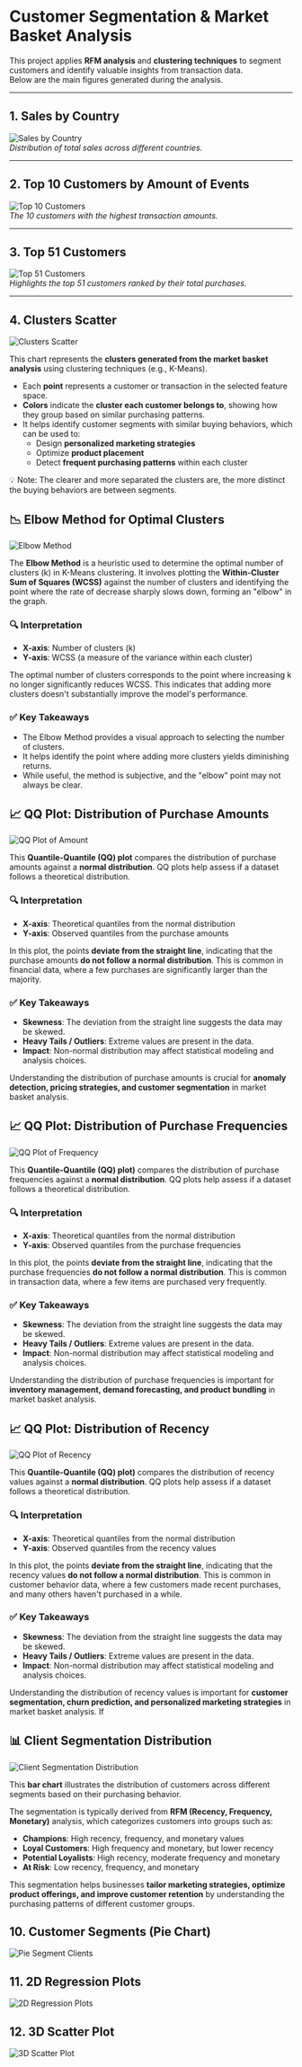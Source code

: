 # Customer Segmentation & Market Basket Analysis

This project applies **RFM analysis** and **clustering techniques** to segment customers and identify valuable insights from transaction data.  
Below are the main figures generated during the analysis.

---

## 1. Sales by Country
![Sales by Country](https://raw.githubusercontent.com/LuisBuruato/Market-Basket-Analysis-/main/graficos/sales_by_country.png)  
*Distribution of total sales across different countries.*

---

## 2. Top 10 Customers by Amount of Events
![Top 10 Customers](https://raw.githubusercontent.com/LuisBuruato/Market-Basket-Analysis-/main/graficos/top10_customers_amount_events.png)  
*The 10 customers with the highest transaction amounts.*

---

## 3. Top 51 Customers
![Top 51 Customers](https://raw.githubusercontent.com/LuisBuruato/Market-Basket-Analysis-/main/graficos/top51_customers.png)  
*Highlights the top 51 customers ranked by their total purchases.*

---

## 4. Clusters Scatter
![Clusters Scatter](https://raw.githubusercontent.com/LuisBuruato/Market-Basket-Analysis-/main/graficos_kmeans/clusters_scatter.png)

This chart represents the **clusters generated from the market basket analysis** using clustering techniques (e.g., K-Means).

- Each **point** represents a customer or transaction in the selected feature space.  
- **Colors** indicate the **cluster each customer belongs to**, showing how they group based on similar purchasing patterns.  
- It helps identify customer segments with similar buying behaviors, which can be used to:  
  - Design **personalized marketing strategies**  
  - Optimize **product placement**  
  - Detect **frequent purchasing patterns** within each cluster  

💡 Note: The clearer and more separated the clusters are, the more distinct the buying behaviors are between segments.

## 📉 Elbow Method for Optimal Clusters

![Elbow Method](https://raw.githubusercontent.com/LuisBuruato/Market-Basket-Analysis-/main/graficos_kmeans/elbow_method.png)

The **Elbow Method** is a heuristic used to determine the optimal number of clusters (k) in K-Means clustering. It involves plotting the **Within-Cluster Sum of Squares (WCSS)** against the number of clusters and identifying the point where the rate of decrease sharply slows down, forming an "elbow" in the graph.

### 🔍 Interpretation

- **X-axis**: Number of clusters (k)  
- **Y-axis**: WCSS (a measure of the variance within each cluster)  

The optimal number of clusters corresponds to the point where increasing k no longer significantly reduces WCSS. This indicates that adding more clusters doesn't substantially improve the model's performance.

### ✅ Key Takeaways

- The Elbow Method provides a visual approach to selecting the number of clusters.  
- It helps identify the point where adding more clusters yields diminishing returns.  
- While useful, the method is subjective, and the "elbow" point may not always be clear.

## 📈 QQ Plot: Distribution of Purchase Amounts

![QQ Plot of Amount](https://raw.githubusercontent.com/LuisBuruato/Market-Basket-Analysis-/main/graficos_productos/QQ_plot_Amount.png)

This **Quantile-Quantile (QQ) plot** compares the distribution of purchase amounts against a **normal distribution**. QQ plots help assess if a dataset follows a theoretical distribution.  

### 🔍 Interpretation

- **X-axis**: Theoretical quantiles from the normal distribution  
- **Y-axis**: Observed quantiles from the purchase amounts  

In this plot, the points **deviate from the straight line**, indicating that the purchase amounts **do not follow a normal distribution**. This is common in financial data, where a few purchases are significantly larger than the majority.  

### ✅ Key Takeaways

- **Skewness**: The deviation from the straight line suggests the data may be skewed.  
- **Heavy Tails / Outliers**: Extreme values are present in the data.  
- **Impact**: Non-normal distribution may affect statistical modeling and analysis choices.  

Understanding the distribution of purchase amounts is crucial for **anomaly detection, pricing strategies, and customer segmentation** in market basket analysis.

## 📈 QQ Plot: Distribution of Purchase Frequencies

![QQ Plot of Frequency](https://raw.githubusercontent.com/LuisBuruato/Market-Basket-Analysis-/main/graficos_productos/QQ_plot_Frequency.png)

This **Quantile-Quantile (QQ) plot)** compares the distribution of purchase frequencies against a **normal distribution**. QQ plots help assess if a dataset follows a theoretical distribution.  

### 🔍 Interpretation

- **X-axis**: Theoretical quantiles from the normal distribution  
- **Y-axis**: Observed quantiles from the purchase frequencies  

In this plot, the points **deviate from the straight line**, indicating that the purchase frequencies **do not follow a normal distribution**. This is common in transaction data, where a few items are purchased very frequently.  

### ✅ Key Takeaways

- **Skewness**: The deviation from the straight line suggests the data may be skewed.  
- **Heavy Tails / Outliers**: Extreme values are present in the data.  
- **Impact**: Non-normal distribution may affect statistical modeling and analysis choices.  

Understanding the distribution of purchase frequencies is important for **inventory management, demand forecasting, and product bundling** in market basket analysis.


## 📈 QQ Plot: Distribution of Recency

![QQ Plot of Recency](https://raw.githubusercontent.com/LuisBuruato/Market-Basket-Analysis-/main/graficos_productos/QQ_plot_Recency.png)

This **Quantile-Quantile (QQ) plot)** compares the distribution of recency values against a **normal distribution**. QQ plots help assess if a dataset follows a theoretical distribution.  

### 🔍 Interpretation

- **X-axis**: Theoretical quantiles from the normal distribution  
- **Y-axis**: Observed quantiles from the recency values  

In this plot, the points **deviate from the straight line**, indicating that the recency values **do not follow a normal distribution**. This is common in customer behavior data, where a few customers made recent purchases, and many others haven't purchased in a while.  

### ✅ Key Takeaways

- **Skewness**: The deviation from the straight line suggests the data may be skewed.  
- **Heavy Tails / Outliers**: Extreme values are present in the data.  
- **Impact**: Non-normal distribution may affect statistical modeling and analysis choices.  

Understanding the distribution of recency values is important for **customer segmentation, churn prediction, and personalized marketing strategies** in market basket analysis.
If 

## 📊 Client Segmentation Distribution

![Client Segmentation Distribution](https://raw.githubusercontent.com/LuisBuruato/Market-Basket-Analysis-/main/graficos_productos/distribution_clients_segment.png)

This **bar chart** illustrates the distribution of customers across different segments based on their purchasing behavior.  

The segmentation is typically derived from **RFM (Recency, Frequency, Monetary)** analysis, which categorizes customers into groups such as:

- **Champions**: High recency, frequency, and monetary values  
- **Loyal Customers**: High frequency and monetary, but lower recency  
- **Potential Loyalists**: High recency, moderate frequency and monetary  
- **At Risk**: Low recency, frequency, and monetary  

This segmentation helps businesses **tailor marketing strategies, optimize product offerings, and improve customer retention** by understanding the purchasing patterns of different customer groups.

## 10. Customer Segments (Pie Chart)
![Pie Segment Clients](https://raw.githubusercontent.com/LuisBuruato/Market-Basket-Analysis-/main/graficos/pie_segment_clients.png)

## 11. 2D Regression Plots
![2D Regression Plots](https://raw.githubusercontent.com/LuisBuruato/Market-Basket-Analysis-/main/graficos/regplots_2D.png)

## 12. 3D Scatter Plot
![3D Scatter Plot](https://raw.githubusercontent.com/LuisBuruato/Market-Basket-Analysis-/main/graficos/scatter3D.png)


